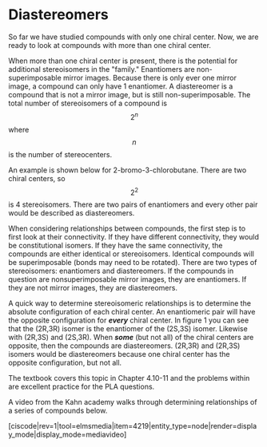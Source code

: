 # Diastereomers

So far we have studied compounds with only one chiral center.  Now, we are ready to look at compounds with more than one chiral center.  

When more than one chiral center is present, there is the potential for additional stereoisomers in the "family."  Enantiomers are non-superimposable mirror images.  Because there is only ever one mirror image, a compound can only have 1 enantiomer.  A diastereomer is a compound that is not a mirror image, but is still non-superimposable.   The total number of stereoisomers of a compound is $$2^n$$ where $$n$$ is the number of stereocenters.

An example is shown below for 2-bromo-3-chlorobutane.  There are two chiral centers, so $$2^2$$ is 4 stereoisomers.  There are two pairs of enantiomers and every other pair would be described as diastereomers.  

When considering relationships between compounds, the first step is to first look at their connectivity.  If they have different connectivity, they would be constitutional isomers.  If they have the same connectivity, the compounds are either identical or stereoisomers.  Identical compounds will be superimposable (bonds may need to be rotated).  There are two types of stereoisomers: enantiomers and diastereomers.  If the compounds in question are nonsuperimposable mirror images, they are enantiomers.  If they are not mirror images, they are diastereomers. 

A quick way to determine stereoisomeric relationships is to determine the absolute configuration of each chiral center.  An enantiomeric pair will have the opposite configuration for **_every_** chiral center.  In figure 1 you can see that the (2R,3R) isomer is the enantiomer of the (2S,3S) isomer.  Likewise with (2R,3S) and (2S,3R).  When **_some_** (but not all) of the chiral centers are opposite, then the compounds are diastereomers.  (2R,3R) and (2R,3S) isomers would be diastereomers because one chiral center has the opposite configuration, but not all.

The textbook covers this topic in Chapter 4.10-11 and the problems within are excellent practice for the PLA questions.

A video from the Kahn academy walks through determining relationships of a series of compounds below.


[ciscode|rev=1|tool=elmsmedia|item=4219|entity_type=node|render=display_mode|display_mode=mediavideo]

